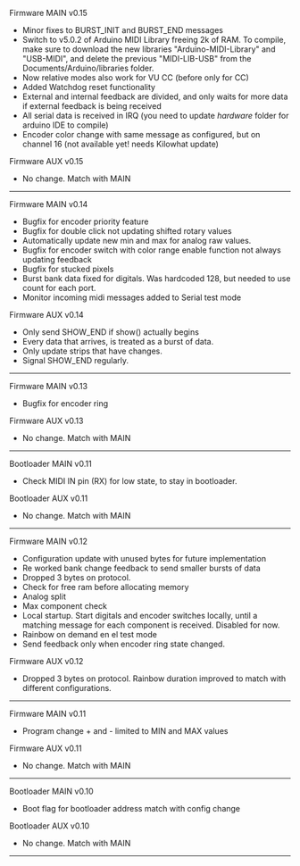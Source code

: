 Firmware MAIN
v0.15
- Minor fixes to BURST_INIT and BURST_END messages
- Switch to v5.0.2 of Arduino MIDI Library freeing 2k of RAM. To compile, make sure to download the new libraries "Arduino-MIDI-Library" and "USB-MIDI", and delete the previous "MIDI-LIB-USB" from the Documents/Arduino/libraries folder.
- Now relative modes also work for VU CC (before only for CC)
- Added Watchdog reset functionality
- External and internal feedback are divided, and only waits for more data if external feedback is being received
- All serial data is received in IRQ (you need to update *hardware* folder for arduino IDE to compile)
- Encoder color change with same message as configured, but on channel 16 (not available yet! needs Kilowhat update)

Firmware AUX
v0.15
- No change. Match with MAIN
-------------
Firmware MAIN
v0.14
- Bugfix for encoder priority feature
- Bugfix for double click not updating shifted rotary values
- Automatically update new min and max for analog raw values.
- Bugfix for encoder switch with color range enable function not always updating feedback
- Bugfix for stucked pixels
- Burst bank data fixed for digitals. Was hardcoded 128, but needed to use count for each port.
- Monitor incoming midi messages added to Serial test mode

Firmware AUX
v0.14
- Only send SHOW_END if show() actually begins
- Every data that arrives, is treated as a burst of data. 
- Only update strips that have changes.
- Signal SHOW_END regularly.
-------------
Firmware MAIN
v0.13
- Bugfix for encoder ring

Firmware AUX
v0.13
- No change. Match with MAIN
-------------
Bootloader MAIN
v0.11
- Check MIDI IN pin (RX) for low state, to stay in bootloader.

Bootloader AUX
v0.11
- No change. Match with MAIN
-------------
Firmware MAIN
v0.12
- Configuration update with unused bytes for future implementation
- Re worked bank change feedback to send smaller bursts of data 
- Dropped 3 bytes on protocol.
- Check for free ram before allocating memory
- Analog split
- Max component check
- Local startup. Start digitals and encoder switches locally, until a matching message for each component is received. Disabled for now.
- Rainbow on demand en el test mode
- Send feedback only when encoder ring state changed.

Firmware AUX
v0.12
- Dropped 3 bytes on protocol. Rainbow duration improved to match with different configurations.
-------------
Firmware MAIN
v0.11
- Program change + and - limited to MIN and MAX values

Firmware AUX
v0.11
- No change. Match with MAIN
-------------
Bootloader MAIN
v0.10
- Boot flag for bootloader address match with config change

Bootloader AUX
v0.10
- No change. Match with MAIN
-------------